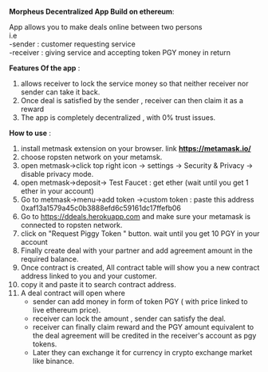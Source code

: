 **Morpheus Decentralized App Build on ethereum**:   

App allows you to make deals online between two persons   
i.e  
-sender : customer requesting service  
-receiver : giving service and accepting token PGY money in return 


**Features Of the app** :

1. allows receiver to lock the service money so that neither receiver nor sender can take it back.
2. Once deal is satisfied by the sender , receiver can then claim it as a reward
3. The app is completely decentralized , with 0% trust issues.



**How to use** :

1. install metmask extension on your browser. link **https://metamask.io/**
2. choose ropsten network on your metamsk.
3. open metmask->click top right icon -> settings -> Security & Privacy -> disable privacy mode.
4. open metmask->deposit-> Test Faucet : get ether (wait until you get 1 ether in your account)
3. Go to metmask->menu->add token ->custom token :
    paste this address  0xaf13a1579a45c0b3888efd6c59161dc17ffefb06
4. Go to https://ddeals.herokuapp.com and make sure your metamask is connected to ropsten network.
5. click on "Request Piggy Token " button.
    wait until you get 10 PGY in your account
6. Finally create deal with your partner and add agreement amount in the required balance.
7. Once contract is created, All contract table will show you a new contract address linked to you and your customer.
8. copy it and paste it to search contract address.
9. A deal contract will open where 
    - sender can add money in form of token PGY ( with price linked to live ethereum price).
    - receiver can lock the amount , sender can satisfy the deal.
    - receiver can finally claim reward and the PGY amount equivalent to the deal agreement will be credited in the receiver's             account as pgy tokens.
    - Later they can exchange it for currency in crypto exchange market like binance.
